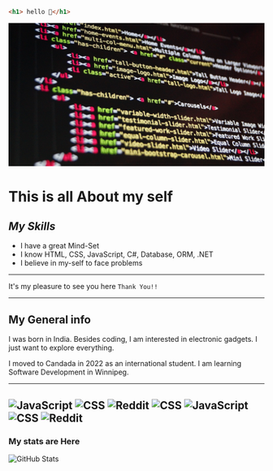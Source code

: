 ```HTML
<h1> hello 👋</h1>
 ```
 ![Image Link](https://github.com/Chamanbawa/chamanbawa/blob/main/assets/images/coding.jpg)

# **This is all About my self**
##  _My Skills_

* I have a great Mind-Set
* I know HTML, CSS, JavaScript, C#, Database, ORM, .NET
* I believe in my-self to face problems 
 ---
 It's my pleasure to see you here `Thank You!!`

 ---
 ## My General info
 
 I was born in India. Besides coding, I am interested in electronic gadgets. I just want to explore everything.
 
 I moved to Candada in 2022 as an international student. I am learning Software Development in Winnipeg.

 ---
![JavaScript](https://img.shields.io/badge/JavaScript-FF1B2D?style=for-the-badge&logo=JavaScript&logoColor=white) ![CSS](https://img.shields.io/badge/CSS-025E8C?style=for-the-badge&logo=CSS&logoColor=white) ![Reddit](https://img.shields.io/badge/Reddit-%23FF4500.svg?style=for-the-badge&logo=Reddit&logoColor=white)  ![CSS](https://img.shields.io/badge/CSS-025E8C?style=for-the-badge&logo=CSS&logoColor=white) ![JavaScript](https://img.shields.io/badge/JavaScript-FF1B2D?style=for-the-badge&logo=JavaScript&logoColor=white) ![CSS](https://img.shields.io/badge/CSS-025E8C?style=for-the-badge&logo=CSS&logoColor=white) ![Reddit](https://img.shields.io/badge/Reddit-%23FF4500.svg?style=for-the-badge&logo=Reddit&logoColor=white)
 ---
 ### My stats are Here

 ![GitHub Stats](https://github-readme-stats.vercel.app/api?username=Chamanbawa&theme=highcontrast)

 



